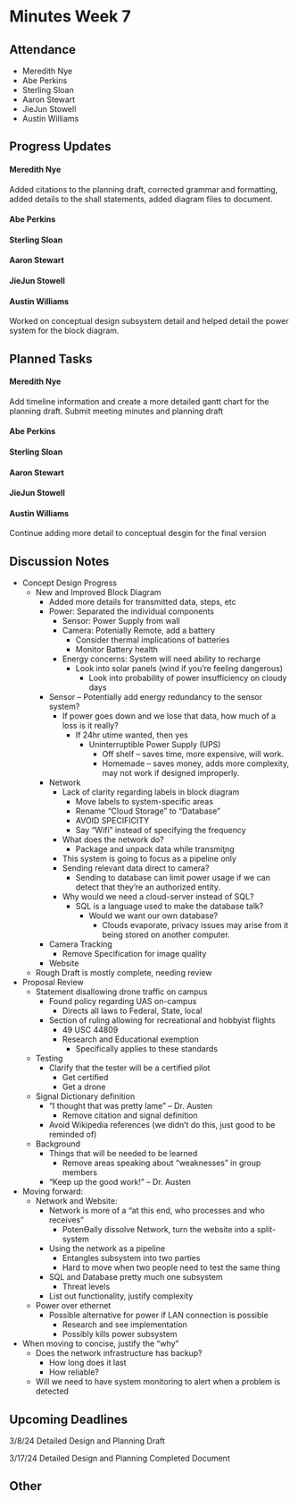 # Minutes Week 7

## Attendance
   - Meredith Nye
   - Abe Perkins
   - Sterling Sloan
   - Aaron Stewart
   - JieJun Stowell
   - Austin Williams

## Progress Updates
#### Meredith Nye
Added citations to the planning draft, corrected grammar and formatting, added details to the shall statements, added diagram files to document.             
#### Abe Perkins
#### Sterling Sloan
#### Aaron Stewart
#### JieJun Stowell
#### Austin Williams
Worked on conceptual design subsystem detail and helped detail the power system for the block diagram.

## Planned Tasks
#### Meredith Nye
Add timeline information and create a more detailed gantt chart for the planning draft. Submit meeting minutes and planning draft
#### Abe Perkins
#### Sterling Sloan
#### Aaron Stewart
#### JieJun Stowell
#### Austin Williams
Continue adding more detail to conceptual desgin for the final version

## Discussion Notes
- Concept Design Progress
   - New and Improved Block Diagram
      - Added more details for transmitted data, steps, etc
      - Power: Separated the individual components
         - Sensor: Power Supply from wall
         - Camera: Potenially Remote, add a battery
            - Consider thermal implications of batteries
            - Monitor Battery health
         - Energy concerns: System will need ability to recharge
            - Look into solar panels (wind if you’re feeling dangerous)
               - Look into probability of power insufficiency on cloudy days
      - Sensor – Potentially add energy redundancy to the sensor system?
         - If power goes down and we lose that data, how much of a loss is it really?
            - If 24hr utime wanted, then yes
               - Uninterruptible Power Supply (UPS)
                  - Off shelf – saves time, more expensive, will work.
                  - Homemade – saves money, adds more complexity, may not work if designed improperly.
      - Network
         - Lack of clarity regarding labels in block diagram
            - Move labels to system-specific areas
            - Rename “Cloud Storage” to “Database”
            - AVOID SPECIFICITY
            - Say “Wifi” instead of specifying the frequency
         - What does the network do?
            - Package and unpack data while transmiƫng
         - This system is going to focus as a pipeline only
         - Sending relevant data direct to camera?
            - Sending to database can limit power usage if we can detect that they’re an authorized entity.
         - Why would we need a cloud-server instead of SQL?
            - SQL is a language used to make the database talk?
               - Would we want our own database?
                  - Clouds evaporate, privacy issues may arise from it being stored on another computer.
      - Camera Tracking
         - Remove Specification for image quality
      - Website
   - Rough Draft is mostly complete, needing review
- Proposal Review
   - Statement disallowing drone traffic on campus
      - Found policy regarding UAS on-campus
         - Directs all laws to Federal, State, local
      - Section of ruling allowing for recreational and hobbyist flights
         - 49 USC 44809
         - Research and Educational exemption
            - Specifically applies to these standards
   - Testing
      - Clarify that the tester will be a certified pilot
         - Get certified
         - Get a drone
   - Signal Dictionary definition
      - “I thought that was pretty lame” – Dr. Austen
         - Remove citation and signal definition
      - Avoid Wikipedia references (we didn’t do this, just good to be reminded of)
   - Background
      - Things that will be needed to be learned
         - Remove areas speaking about “weaknesses” in group members
      - “Keep up the good work!” – Dr. Austen
- Moving forward:
   - Network and Website:
      - Network is more of a “at this end, who processes and who receives”
         - PotenƟally dissolve Network, turn the website into a split-system
      - Using the network as a pipeline
         - Entangles subsystem into two parties
         - Hard to move when two people need to test the same thing
      - SQL and Database pretty much one subsystem
         - Threat levels
      - List out functionality, justify complexity
   - Power over ethernet
      - Possible alternative for power if LAN connection is possible
         - Research and see implementation
         - Possibly kills power subsystem
- When moving to concise, justify the “why”
   - Does the network infrastructure has backup?
      - How long does it last
      - How reliable?
   - Will we need to have system monitoring to alert when a problem is detected 

## Upcoming Deadlines
3/8/24 Detailed Design and Planning Draft

3/17/24 Detailed Design and Planning Completed Document

## Other
